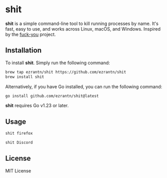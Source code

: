 # shit 

**shit** is a simple command-line tool to kill running processes by name. It's fast, easy to use, and works across Linux, macOS, and Windows. Inspired by the [fuck-you](https://github.com/sorellabs/fuck-you) project.

## Installation

To install **shit**. Simply run the following command:

```bash
brew tap ezrantn/shit https://github.com/ezrantn/shit
brew install shit
```

Alternatively, if you have Go installed, you can run the following command:

```bash
go install github.com/ezrantn/shit@latest
```

**shit** requires Go v1.23 or later.

## Usage

```bash
shit firefox
```

```bash
shit Discord
```

## License

MIT License